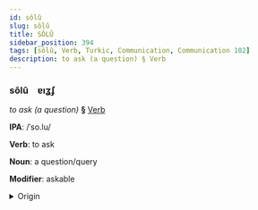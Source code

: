 ```yaml
---
id: sôlû
slug: sôlû
title: SÔLÛ
sidebar_position: 394
tags: [sôlû, Verb, Turkic, Communication, Communication 102]
description: to ask (a question) § Verb
---
```


### sôlû&emsp;<span kind="abugida">ɐıʓʄ</span>

*to ask (a question)* **§** [Verb](../../tags/Verb)

**IPA**: /ˈso.lu/

**Verb**: to ask

**Noun**: a question/query

**Modifier**: askable

<details>
    <summary>Origin</summary>
    Turkish soru /ˈsɔː.ru/<br/>
    <em>Turkic Language Family</em>
</details>